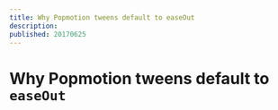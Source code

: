 ```yaml
---
title: Why Popmotion tweens default to easeOut
description: 
published: 20170625
---
```


# Why Popmotion tweens default to `easeOut`


